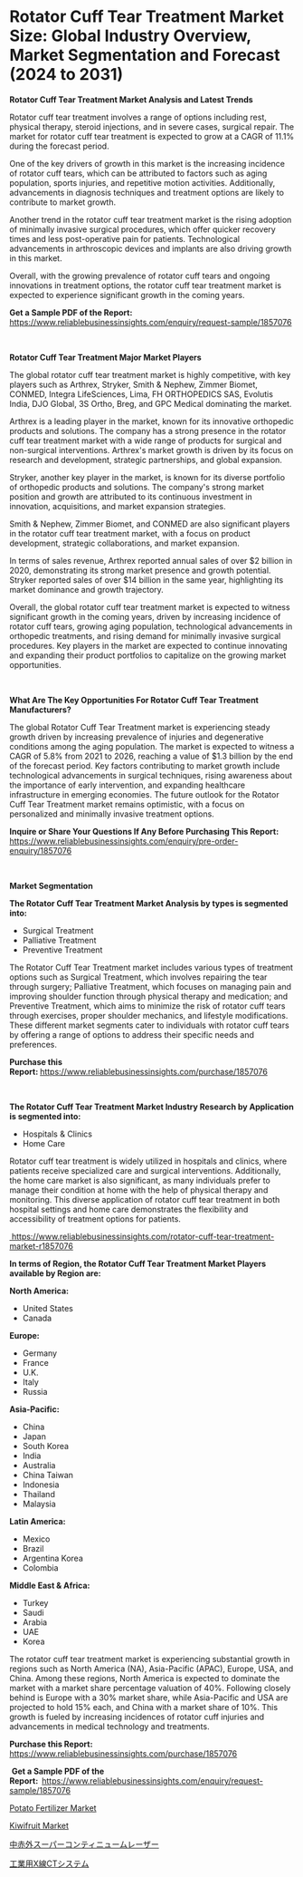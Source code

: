 <p><h1>Rotator Cuff Tear Treatment Market Size: Global Industry Overview, Market Segmentation and Forecast (2024 to 2031)</h1></p><p><strong>Rotator Cuff Tear Treatment Market Analysis and Latest Trends</strong></p>
<p><p>Rotator cuff tear treatment involves a range of options including rest, physical therapy, steroid injections, and in severe cases, surgical repair. The market for rotator cuff tear treatment is expected to grow at a CAGR of 11.1% during the forecast period. </p><p>One of the key drivers of growth in this market is the increasing incidence of rotator cuff tears, which can be attributed to factors such as aging population, sports injuries, and repetitive motion activities. Additionally, advancements in diagnosis techniques and treatment options are likely to contribute to market growth. </p><p>Another trend in the rotator cuff tear treatment market is the rising adoption of minimally invasive surgical procedures, which offer quicker recovery times and less post-operative pain for patients. Technological advancements in arthroscopic devices and implants are also driving growth in this market.</p><p>Overall, with the growing prevalence of rotator cuff tears and ongoing innovations in treatment options, the rotator cuff tear treatment market is expected to experience significant growth in the coming years.</p></p>
<p><strong>Get a Sample PDF of the Report:&nbsp;</strong> <a href="https://www.reliablebusinessinsights.com/enquiry/request-sample/1857076">https://www.reliablebusinessinsights.com/enquiry/request-sample/1857076</a></p>
<p>&nbsp;</p>
<p><strong>Rotator Cuff Tear Treatment Major Market Players</strong></p>
<p><p>The global rotator cuff tear treatment market is highly competitive, with key players such as Arthrex, Stryker, Smith & Nephew, Zimmer Biomet, CONMED, Integra LifeSciences, Lima, FH ORTHOPEDICS SAS, Evolutis India, DJO Global, 3S Ortho, Breg, and GPC Medical dominating the market.</p><p>Arthrex is a leading player in the market, known for its innovative orthopedic products and solutions. The company has a strong presence in the rotator cuff tear treatment market with a wide range of products for surgical and non-surgical interventions. Arthrex's market growth is driven by its focus on research and development, strategic partnerships, and global expansion.</p><p>Stryker, another key player in the market, is known for its diverse portfolio of orthopedic products and solutions. The company's strong market position and growth are attributed to its continuous investment in innovation, acquisitions, and market expansion strategies.</p><p>Smith & Nephew, Zimmer Biomet, and CONMED are also significant players in the rotator cuff tear treatment market, with a focus on product development, strategic collaborations, and market expansion.</p><p>In terms of sales revenue, Arthrex reported annual sales of over $2 billion in 2020, demonstrating its strong market presence and growth potential. Stryker reported sales of over $14 billion in the same year, highlighting its market dominance and growth trajectory.</p><p>Overall, the global rotator cuff tear treatment market is expected to witness significant growth in the coming years, driven by increasing incidence of rotator cuff tears, growing aging population, technological advancements in orthopedic treatments, and rising demand for minimally invasive surgical procedures. Key players in the market are expected to continue innovating and expanding their product portfolios to capitalize on the growing market opportunities.</p></p>
<p>&nbsp;</p>
<p><strong>What Are The Key Opportunities For Rotator Cuff Tear Treatment Manufacturers?</strong></p>
<p><p>The global Rotator Cuff Tear Treatment market is experiencing steady growth driven by increasing prevalence of injuries and degenerative conditions among the aging population. The market is expected to witness a CAGR of 5.8% from 2021 to 2026, reaching a value of $1.3 billion by the end of the forecast period. Key factors contributing to market growth include technological advancements in surgical techniques, rising awareness about the importance of early intervention, and expanding healthcare infrastructure in emerging economies. The future outlook for the Rotator Cuff Tear Treatment market remains optimistic, with a focus on personalized and minimally invasive treatment options.</p></p>
<p><strong>Inquire or Share Your Questions If Any Before Purchasing This Report:</strong> <a href="https://www.reliablebusinessinsights.com/enquiry/pre-order-enquiry/1857076">https://www.reliablebusinessinsights.com/enquiry/pre-order-enquiry/1857076</a></p>
<p>&nbsp;</p>
<p><strong>Market Segmentation</strong></p>
<p><strong>The Rotator Cuff Tear Treatment Market Analysis by types is segmented into:</strong></p>
<p><ul><li>Surgical Treatment</li><li>Palliative Treatment</li><li>Preventive Treatment</li></ul></p>
<p><p>The Rotator Cuff Tear Treatment market includes various types of treatment options such as Surgical Treatment, which involves repairing the tear through surgery; Palliative Treatment, which focuses on managing pain and improving shoulder function through physical therapy and medication; and Preventive Treatment, which aims to minimize the risk of rotator cuff tears through exercises, proper shoulder mechanics, and lifestyle modifications. These different market segments cater to individuals with rotator cuff tears by offering a range of options to address their specific needs and preferences.</p></p>
<p><strong>Purchase this Report:&nbsp;</strong><a href="https://www.reliablebusinessinsights.com/purchase/1857076">https://www.reliablebusinessinsights.com/purchase/1857076</a></p>
<p>&nbsp;</p>
<p><strong>The Rotator Cuff Tear Treatment Market Industry Research by Application is segmented into:</strong></p>
<p><ul><li>Hospitals & Clinics</li><li>Home Care</li></ul></p>
<p><p>Rotator cuff tear treatment is widely utilized in hospitals and clinics, where patients receive specialized care and surgical interventions. Additionally, the home care market is also significant, as many individuals prefer to manage their condition at home with the help of physical therapy and monitoring. This diverse application of rotator cuff tear treatment in both hospital settings and home care demonstrates the flexibility and accessibility of treatment options for patients.</p></p>
<p><a href="https://www.reliablebusinessinsights.com/rotator-cuff-tear-treatment-market-r1857076">&nbsp;https://www.reliablebusinessinsights.com/rotator-cuff-tear-treatment-market-r1857076</a></p>
<p><strong>In terms of Region, the Rotator Cuff Tear Treatment Market Players available by Region are:</strong></p>
<p>
    <p> <strong> North America: </strong>
        <ul>
            <li>United States</li>
            <li>Canada</li>
        </ul>
        </p> 
    <p> <strong> Europe: </strong>
        <ul>
            <li>Germany</li>
            <li>France</li>
            <li>U.K.</li>
            <li>Italy</li>
            <li>Russia</li>
        </ul>
        </p> 
    <p> <strong> Asia-Pacific: </strong>
        <ul>
            <li>China</li>
            <li>Japan</li>
            <li>South Korea</li>
            <li>India</li>
            <li>Australia</li>
            <li>China Taiwan</li>
            <li>Indonesia</li>
            <li>Thailand</li>
            <li>Malaysia</li>
        </ul>
        </p> 
    <p> <strong> Latin America: </strong>
        <ul>
            <li>Mexico</li>
            <li>Brazil</li>
            <li>Argentina Korea</li>
            <li>Colombia</li>
        </ul>
        </p> 
    <p> <strong> Middle East & Africa: </strong>
        <ul>
            <li>Turkey</li>
            <li>Saudi</li>
            <li>Arabia</li>
            <li>UAE</li>
            <li>Korea</li>
        </ul>
    </p>
    </p>
<p><p>The rotator cuff tear treatment market is experiencing substantial growth in regions such as North America (NA), Asia-Pacific (APAC), Europe, USA, and China. Among these regions, North America is expected to dominate the market with a market share percentage valuation of 40%. Following closely behind is Europe with a 30% market share, while Asia-Pacific and USA are projected to hold 15% each, and China with a market share of 10%. This growth is fueled by increasing incidences of rotator cuff injuries and advancements in medical technology and treatments.</p></p>
<p><strong>Purchase this Report: </strong><a href="https://www.reliablebusinessinsights.com/purchase/1857076">https://www.reliablebusinessinsights.com/purchase/1857076</a></p>
<p>&nbsp;<strong>Get a Sample PDF of the Report:&nbsp;&nbsp;</strong><a href="https://www.reliablebusinessinsights.com/enquiry/request-sample/1857076">https://www.reliablebusinessinsights.com/enquiry/request-sample/1857076</a></p>
<p><strong></strong></p>
<p><p><a href="https://github.com/gracielawharr/Market-Research-Report-List-2/blob/main/potato-fertilizer-market.md">Potato Fertilizer Market</a></p><p><a href="https://github.com/edytherolanlouisejk1miz0wig/Market-Research-Report-List-3/blob/main/kiwifruit-market.md">Kiwifruit Market</a></p><p><a href="https://github.com/LizaHeller2023/Market-Research-Report-List-1/blob/main/7927063178371.md">中赤外スーパーコンティニュームレーザー</a></p><p><a href="https://github.com/deonnorth8/Market-Research-Report-List-2/blob/main/8719368178370.md">工業用X線CTシステム</a></p></p>